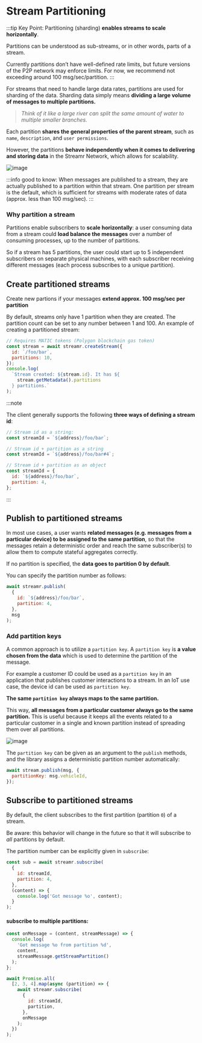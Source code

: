 # Stream Partitioning

:::tip Key Point:
Partitioning (sharding) **enables streams to scale horizontally**.

Partitions can be understood as sub-streams, or in other words, parts of a stream.

Currently partitions don’t have well-defined rate limits, but future versions of the P2P network may enforce limits. For now, we recommend not exceeding around 100 msg/sec/partition.
:::

For streams that need to handle large data rates, partitions are used for sharding of the data. Sharding data simply means **dividing a large volume of messages to multiple partitions.**

> _Think of it like a large river can split the same amount of water to multiple smaller branches._

Each partition **shares the general properties of the parent stream**, such as `name`, `description`, and `user permissions`.

However, the partitions **behave independently when it comes to delivering and storing data** in the Streamr Network, which allows for scalability.

![image](@site/static/img/streams_partioning_01.jpeg)

:::info good to know:
When messages are published to a stream, they are actually published to a partition within that stream. One partition per stream is the default, which is sufficient for streams with moderate rates of data (approx. less than 100 msg/sec).
:::

### Why partition a stream

Partitions enable subscribers to **scale horizontally**: a user consuming data from a stream could **load balance the messages** over a number of consuming processes, up to the number of partitions.

So if a stream has 5 partitions, the user could start up to 5 independent subscribers on separate physical machines, with each subscriber receiving different messages (each process subscribes to a unique partition).

## Create partitioned streams

Create new partions if your messages **extend approx. 100 msg/sec per partition**

By default, streams only have 1 partition when they are created. The partition count can be set to any number between 1 and 100. An example of creating a partitioned stream:

```js
// Requires MATIC tokens (Polygon blockchain gas token)
const stream = await streamr.createStream({
  id: `/foo/bar`,
  partitions: 10,
});
console.log(
  `Stream created: ${stream.id}. It has ${
    stream.getMetadata().partitions
  } partitions.`
);
```

:::note

The client generally supports the following **three ways of defining a stream id**:

```js
// Stream id as a string:
const streamId = `${address}/foo/bar`;

// Stream id + partition as a string
const streamId = `${address}/foo/bar#4`;

// Stream id + partition as an object
const streamId = {
  id: `${address}/foo/bar`,
  partition: 4,
};
```

:::

## Publish to partitioned streams

In most use cases, a user wants **related messages (e.g. messages from a particular device) to be assigned to the same partition**, so that the messages retain a deterministic order and reach the same subscriber(s) to allow them to compute stateful aggregates correctly.

If no partition is specified, the **data goes to partition 0 by default**.

You can specify the partition number as follows:

```js
await streamr.publish(
  {
    id: `${address}/foo/bar`,
    partition: 4,
  },
  msg
);
```

### Add partition keys

A common approach is to utilize a `partition key`. A `partition key` is **a value chosen from the data** which is used to determine the partition of the message.

For example a customer ID could be used as a `partition key` in an application that publishes customer interactions to a stream. In an IoT use case, the device id can be used as `partition key`.

**The same `partition key` always maps to the same partition.**

This way, **all messages from a particular customer always go to the same partition.** This is useful because it keeps all the events related to a particular customer in a single and known partition instead of spreading them over all partitions.

![image](@site/static/img/streams_partioning_02.jpeg)

The `partition key` can be given as an argument to the `publish` methods, and the library assigns a deterministic partition number automatically:

```js
await stream.publish(msg, {
  partitionKey: msg.vehicleId,
});
```

## Subscribe to partitioned streams

By default, the client subscribes to the first partition (partition `0`) of a stream.

Be aware: this behavior will change in the future so that it will subscribe to _all_ partitions by default.

The partition number can be explicitly given in `subscribe`:

```js
const sub = await streamr.subscribe(
  {
    id: streamId,
    partition: 4,
  },
  (content) => {
    console.log('Got message %o', content);
  }
);
```

#### subscribe to multiple partitions:

```js
const onMessage = (content, streamMessage) => {
  console.log(
    'Got message %o from partition %d',
    content,
    streamMessage.getStreamPartition()
  );
};

await Promise.all(
  [2, 3, 4].map(async (partition) => {
    await streamr.subscribe(
      {
        id: streamId,
        partition,
      },
      onMessage
    );
  })
);
```
